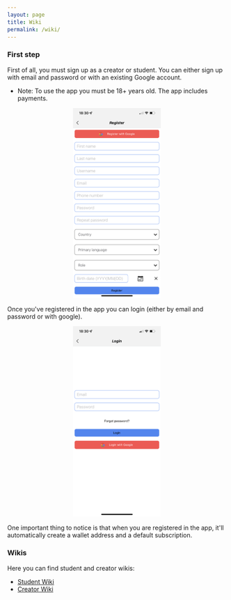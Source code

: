 ```yaml
---
layout: page
title: Wiki
permalink: /wiki/
---
```


### First step
First of all, you must sign up as a creator or student.
You can either sign up with email and password or with an existing Google account.

* Note: To use the app you must be 18+ years old. The app includes payments.

<div style="text-align: center;"><img src="../assets/img/register.png" width="40%" ></div>


Once you've registered in the app you can login (either by email and password or with google).

<div style="text-align: center;"><img src="../assets/img/login.png" width="40%" ></div>


One important thing to notice is that when you are registered in the app, it'll automatically create a wallet 
address and a default subscription.


### Wikis
Here you can find student and creator wikis:
* [Student Wiki](student)
* [Creator Wiki](creator)